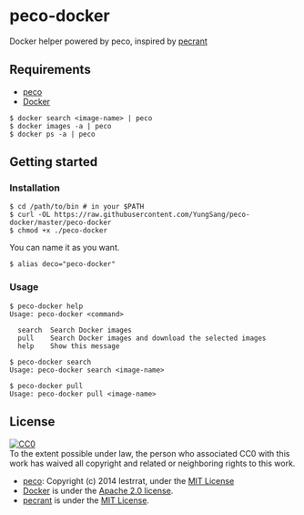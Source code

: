 # peco-docker

Docker helper powered by peco, inspired by [pecrant](https://github.com/gongo/pecrant)

## Requirements

- [peco](https://github.com/peco/peco)
- [Docker](http://www.docker.com)

```
$ docker search <image-name> | peco
$ docker images -a | peco
$ docker ps -a | peco
```

## Getting started

### Installation

```
$ cd /path/to/bin # in your $PATH
$ curl -OL https://raw.githubusercontent.com/YungSang/peco-docker/master/peco-docker
$ chmod +x ./peco-docker
```

You can name it as you want.

```
$ alias deco="peco-docker"
```

### Usage

```
$ peco-docker help
Usage: peco-docker <command>

  search  Search Docker images
  pull    Search Docker images and download the selected images
  help    Show this message
```

```
$ peco-docker search
Usage: peco-docker search <image-name>
```

```
$ peco-docker pull
Usage: peco-docker pull <image-name>
```

## License

[![CC0](http://i.creativecommons.org/p/zero/1.0/88x31.png)](http://creativecommons.org/publicdomain/zero/1.0/)  
To the extent possible under law, the person who associated CC0 with this work has waived all copyright and related or neighboring rights to this work.

- [peco](https://github.com/peco/peco): Copyright (c) 2014 lestrrat, under the [MIT License](https://github.com/peco/peco/blob/master/LICENSE)
- [Docker](http://www.docker.com) is under the [Apache 2.0 license](https://github.com/dotcloud/docker/blob/master/LICENSE).
- [pecrant](https://github.com/gongo/pecrant) is under the [MIT License](https://github.com/gongo/pecrant/blob/master/README.md).
